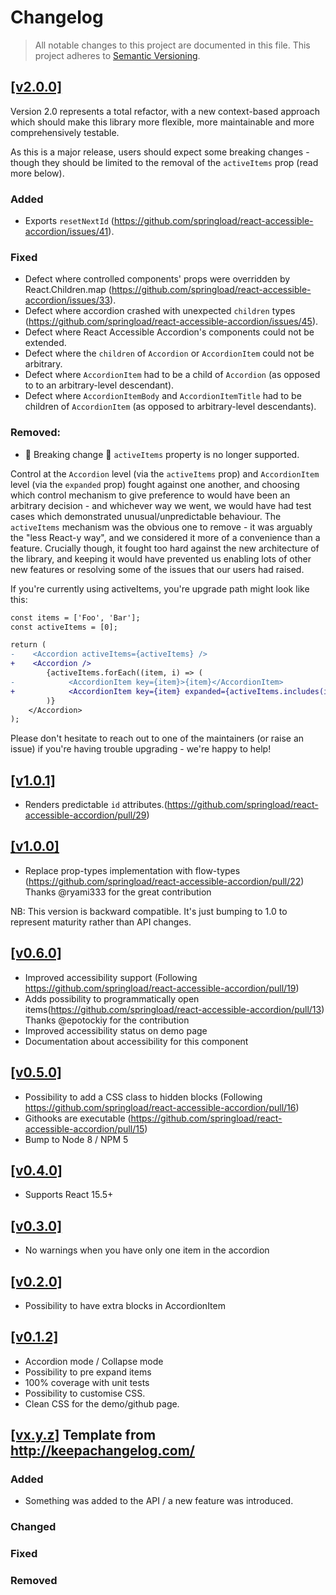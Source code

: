 Changelog
=========

> All notable changes to this project are documented in this file.
This project adheres to [Semantic Versioning](http://semver.org/spec/v2.0.0.html).

## [[v2.0.0]](https://github.com/springload/react-accessible-accordion/releases/tag/v2.0.0)

Version 2.0 represents a total refactor, with a new context-based approach which should make this library more flexible, more maintainable and more comprehensively testable.

As this is a major release, users should expect some breaking changes - though they should be limited to the removal of the `activeItems` prop (read more below).

### Added

- Exports `resetNextId` (https://github.com/springload/react-accessible-accordion/issues/41).

### Fixed

- Defect where controlled components' props were overridden by React.Children.map (https://github.com/springload/react-accessible-accordion/issues/33).
- Defect where accordion crashed with unexpected `children` types (https://github.com/springload/react-accessible-accordion/issues/45).
- Defect where React Accessible Accordion's components could not be extended.
- Defect where the `children` of `Accordion` or `AccordionItem` could not be arbitrary.
- Defect where `AccordionItem` had to be a child of `Accordion` (as opposed to to an arbitrary-level descendant).
- Defect where `AccordionItemBody` and `AccordionItemTitle` had to be children of `AccordionItem` (as opposed to arbitrary-level descendants).

### Removed:

- 🚨 Breaking change 🚨 `activeItems` property is no longer supported.

Control at the `Accordion` level (via the `activeItems` prop) and `AccordionItem` level (via the `expanded` prop) fought against one another, and choosing which control mechanism to give preference to would have been an arbitrary decision - and whichever way we went, we would have had test cases which demonstrated unusual/unpredictable behaviour. The `activeItems` mechanism was the obvious one to remove - it was arguably the "less React-y way", and we considered it more of a convenience than a feature. Crucially though, it fought too hard against the new architecture of the library, and keeping it would have prevented us enabling lots of other new features or resolving some of the issues that our users had raised.

If you're currently using activeItems, you're upgrade path might look like this:

```diff
const items = ['Foo', 'Bar'];
const activeItems = [0];

return (
-    <Accordion activeItems={activeItems} />
+    <Accordion />
        {activeItems.forEach((item, i) => (
-            <AccordionItem key={item}>{item}</AccordionItem>
+            <AccordionItem key={item} expanded={activeItems.includes(i)}>{item}</AccordionItem>
        )}
    </Accordion>
);
```

Please don't hesitate to reach out to one of the maintainers (or raise an issue) if you're having trouble upgrading - we're happy to help!

## [[v1.0.1]](https://github.com/springload/react-accessible-accordion/releases/tag/v1.0.1)

- Renders predictable `id` attributes.(https://github.com/springload/react-accessible-accordion/pull/29)

## [[v1.0.0]](https://github.com/springload/react-accessible-accordion/releases/tag/v1.0.0)

- Replace prop-types implementation with flow-types (https://github.com/springload/react-accessible-accordion/pull/22)
Thanks @ryami333 for the great contribution

NB: This version is backward compatible. It's just bumping to 1.0 to represent maturity rather than API changes.

## [[v0.6.0]](https://github.com/springload/react-accessible-accordion/releases/tag/v0.6.0)

- Improved accessibility support (Following https://github.com/springload/react-accessible-accordion/pull/19)
- Adds possibility to programmatically open items(https://github.com/springload/react-accessible-accordion/pull/13)
Thanks @epotockiy for the contribution
- Improved accessibility status on demo page
- Documentation about accessibility for this component

## [[v0.5.0]](https://github.com/springload/react-accessible-accordion/releases/tag/v0.5.0)

- Possibility to add a CSS class to hidden blocks (Following https://github.com/springload/react-accessible-accordion/pull/16)
- Githooks are executable (https://github.com/springload/react-accessible-accordion/pull/15)
- Bump to Node 8 / NPM 5

## [[v0.4.0]](https://github.com/springload/react-accessible-accordion/releases/tag/v0.4.0)

- Supports React 15.5+

## [[v0.3.0]](https://github.com/springload/react-accessible-accordion/releases/tag/v0.3.0)

- No warnings when you have only one item in the accordion

## [[v0.2.0]](https://github.com/springload/react-accessible-accordion/releases/tag/v0.2.0)

- Possibility to have extra blocks in AccordionItem

## [[v0.1.2]](https://github.com/springload/react-accessible-accordion/releases/tag/v0.1.2)

- Accordion mode / Collapse mode
- Possibility to pre expand items
- 100% coverage with unit tests
- Possibility to customise CSS.
- Clean CSS for the demo/github page.


## [[vx.y.z]](https://github.com/springload/Quicktube.js/releases/tag/x.y.z) Template from http://keepachangelog.com/

### Added

- Something was added to the API / a new feature was introduced.

### Changed

### Fixed

### Removed
